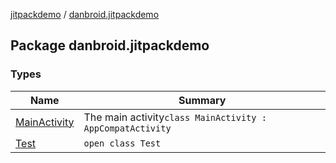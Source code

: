 [jitpackdemo](../index.md) / [danbroid.jitpackdemo](./index.md)

## Package danbroid.jitpackdemo

### Types

| Name | Summary |
|---|---|
| [MainActivity](-main-activity/index.md) | The main activity`class MainActivity : AppCompatActivity` |
| [Test](-test/index.md) | `open class Test` |
